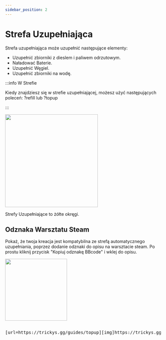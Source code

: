 ```yaml
---
sidebar_position: 2
---
```


# Strefa Uzupełniająca

Strefa uzupełniająca może uzupełnić następujące elementy:
- Uzupełnić zbiorniki z dieslem i paliwem odrzutowym.
- Naładować Baterie.
- Uzupełnić Węgiel.
- Uzupełnić zbiorniki na wodę.

:::info W Strefie

Kiedy znajdziesz się w strefie uzupełniającej, możesz użyć następujących poleceń: ?refill lub ?topup

:::

<!-- css for flex -->
  <div class="flex-vcenter">
    <div class="img-mg">
      <img src="/img/topup/topupzone.png" width="300px"/>
    </div>
<p>

Strefy Uzupełniające to żółte okręgi.

</p>
  </div>

## Odznaka Warsztatu Steam

Pokaż, że twoja kreacja jest kompatybilna ze strefą automatycznego uzupełniania, poprzez dodanie odznaki do opisu na warsztacie steam. Po prostu kliknij przycisk "Kopiuj odznakę BBcode" i wklej do opisu.



 <img src="/img/topup/tserver-topup-badge.png" width="200px" />

<pre>

[url=https://trickys.gg/guides/topup][img]https://trickys.gg/img/hotlink-ok/tserver-topup-badge.png[/img][/url]

</pre>